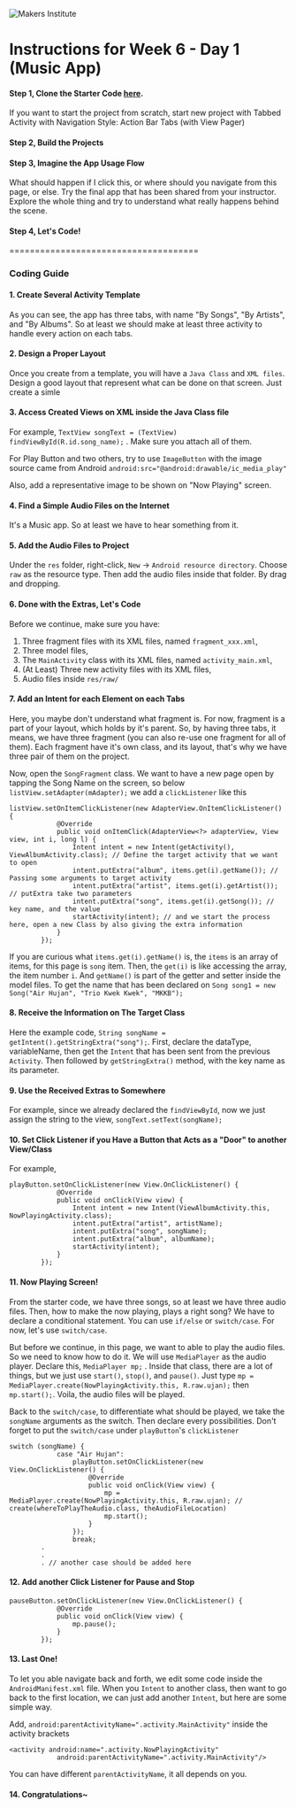 ![Makers Institute](https://makersinstitute.id/img/logo-makersinstitute.png)

# Instructions for Week 6 - Day 1 (Music App)

#### Step 1, Clone the Starter Code [here](https://github.com/makersinstitute/MusicApp). 
If you want to start the project from scratch, start new project with Tabbed Activity with Navigation Style: Action Bar Tabs (with View Pager)

#### Step 2, Build the Projects

#### Step 3, Imagine the App Usage Flow
What should happen if I click this, or where should you navigate from this page, or else. Try the final app that has been shared from your instructor. Explore the whole thing and try to understand what really happens behind the scene.

#### Step 4, Let's Code!

=====================================

### Coding Guide

#### 1. Create Several Activity Template

As you can see, the app has three tabs, with name "By Songs", "By Artists", and "By Albums". So at least we should make at least three activity to handle every action on each tabs.

#### 2. Design a Proper Layout

Once you create from a template, you will have a `Java Class` and  `XML files`. Design a good layout that represent what can be done on that screen. Just create a simle

#### 3. Access Created Views on XML inside the Java Class file

For example, `TextView songText = (TextView) findViewById(R.id.song_name);` . Make sure you attach all of them.

For Play Button and two others, try to use `ImageButton` with the image source came from Android `android:src="@android:drawable/ic_media_play"`

Also, add a representative image to be shown on "Now Playing" screen.

#### 4. Find a Simple Audio Files on the Internet

It's a Music app. So at least we have to hear something from it.

#### 5. Add the Audio Files to Project

Under the `res` folder, right-click, `New` -> `Android resource directory`. Choose `raw` as the resource type. Then add the audio files inside that folder. By drag and dropping.

#### 6. Done with the Extras, Let's Code

Before we continue, make sure you have:
1. Three fragment files with its XML files, named `fragment_xxx.xml`,
2. Three model files,
3. The `MainActivity` class with its XML files, named `activity_main.xml`,
2. (At Least) Three new activity files with its XML files,
3. Audio files inside `res/raw/`


#### 7. Add an Intent for each Element on each Tabs

Here, you maybe don't understand what fragment is. For now, fragment is a part of your layout, which holds by it's parent. So, by having three tabs, it means, we have three fragment (you can also re-use one fragment for all of them). Each fragment have it's own class, and its layout, that's why we have three pair of them on the project.

Now, open the `SongFragment` class. We want to have a new page open by tapping the Song Name on the screen, so below `listView.setAdapter(mAdapter);` we add a `clickListener` like this

```
listView.setOnItemClickListener(new AdapterView.OnItemClickListener() {
            @Override
            public void onItemClick(AdapterView<?> adapterView, View view, int i, long l) {
                Intent intent = new Intent(getActivity(), ViewAlbumActivity.class); // Define the target activity that we want to open
                intent.putExtra("album", items.get(i).getName()); // Passing some arguments to target activity
                intent.putExtra("artist", items.get(i).getArtist()); // putExtra take two parameters
                intent.putExtra("song", items.get(i).getSong()); // key name, and the value
                startActivity(intent); // and we start the process here, open a new Class by also giving the extra information
            }
        });
```

If you are curious what `items.get(i).getName()` is, the `items` is an array of items, for this page is `song` item. Then, the `get(i)` is like accessing the array, the item number `i`. And `getName()` is part of the getter and setter inside the model files. To get the name that has been declared on `Song song1 = new Song("Air Hujan", "Trio Kwek Kwek", "MKKB");`

#### 8. Receive the Information on The Target Class

Here the example code, `String songName = getIntent().getStringExtra("song");`. First, declare the dataType, variableName, then get the `Intent` that has been sent from the previous `Activity`. Then followed by `getStringExtra()` method, with the key name as its parameter.

#### 9. Use the Received Extras to Somewhere

For example, since we already declared the `findViewById`, now we just assign the string to the view, `songText.setText(songName);`

#### 10. Set Click Listener if you Have a Button that Acts as a "Door" to another View/Class

For example, 
```
playButton.setOnClickListener(new View.OnClickListener() {
            @Override
            public void onClick(View view) {
                Intent intent = new Intent(ViewAlbumActivity.this, NowPlayingActivity.class);
                intent.putExtra("artist", artistName);
                intent.putExtra("song", songName);
                intent.putExtra("album", albumName);
                startActivity(intent);
            }
        });
```

#### 11. Now Playing Screen!

From the starter code, we have three songs, so at least we have three audio files. Then, how to make the now playing, plays a right song? We have to declare a conditional statement. You can use `if/else` or `switch/case`. For now, let's use `switch/case`. 

But before we continue, in this page, we want to able to play the audio files. So we need to know how to do it. We will use `MediaPlayer` as the audio player. Declare this, `MediaPlayer mp;` . Inside that class, there are a lot of things, but we just use `start()`, `stop()`, and `pause()`. Just type `mp = MediaPlayer.create(NowPlayingActivity.this, R.raw.ujan);` then `mp.start();`. Voila, the audio files will be played.

Back to the `switch/case`, to differentiate what should be played, we take the `songName` arguments as the switch. Then declare every possibilities. Don't forget to put the `switch/case` under `playButton`'s `clickListener`

```
switch (songName) {
            case "Air Hujan":
                playButton.setOnClickListener(new View.OnClickListener() {
                    @Override
                    public void onClick(View view) {
                        mp = MediaPlayer.create(NowPlayingActivity.this, R.raw.ujan); // create(whereToPlayTheAudio.class, theAudioFileLocation)
                        mp.start();
                    }
                });
                break;
        .
        .
        . // another case should be added here
```

#### 12. Add another Click Listener for Pause and Stop

```
pauseButton.setOnClickListener(new View.OnClickListener() {
            @Override
            public void onClick(View view) {
                mp.pause();
            }
        });
```

#### 13. Last One!

To let you able navigate back and forth, we edit some code inside the `AndroidManifest.xml` file. When you `Intent` to another class, then want to go back to the first location, we can just add another `Intent`, but here are some simple way.

Add, `android:parentActivityName=".activity.MainActivity"` inside the activity brackets

```
<activity android:name=".activity.NowPlayingActivity"
            android:parentActivityName=".activity.MainActivity"/>
```

You can have different `parentActivityName`, it all depends on you.


#### 14. Congratulations~